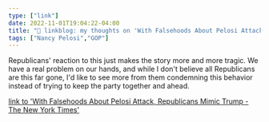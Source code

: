 ```yaml
---
type: ["link"]
date: 2022-11-01T19:04:22-04:00
title: "🔗 linkblog: my thoughts on 'With Falsehoods About Pelosi Attack, Republicans Mimic Trump - The New York Times'"
tags: ["Nancy Pelosi","GOP"]
---
```

Republicans' reaction to this just makes the story more and more tragic. We have a real problem on our hands, and while I don't believe all Republicans are this far gone, I'd like to see more from them condemning this behavior instead of trying to keep the party together and ahead.
 

[link to 'With Falsehoods About Pelosi Attack, Republicans Mimic Trump - The New York Times'](https://www.nytimes.com/2022/11/01/us/politics/pelosi-attack-republicans-trump.html)
